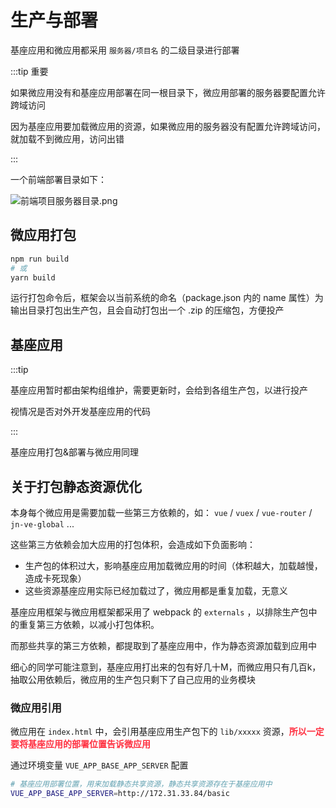 # 生产与部署

基座应用和微应用都采用 `服务器/项目名` 的二级目录进行部署

:::tip 重要

如果微应用没有和基座应用部署在同一根目录下，微应用部署的服务器要配置允许跨域访问

因为基座应用要加载微应用的资源，如果微应用的服务器没有配置允许跨域访问，就加载不到微应用，访问出错

:::

一个前端部署目录如下：

![前端项目服务器目录.png](/images/micro/前端项目服务器目录.png)

## 微应用打包

```zsh
npm run build
# 或
yarn build
```

运行打包命令后，框架会以当前系统的命名（package.json 内的 name 属性）为输出目录打包出生产包，且会自动打包出一个 .zip 的压缩包，方便投产

## 基座应用

:::tip

基座应用暂时都由架构组维护，需要更新时，会给到各组生产包，以进行投产

视情况是否对外开发基座应用的代码

:::

基座应用打包&部署与微应用同理

## 关于打包静态资源优化

本身每个微应用是需要加载一些第三方依赖的，如： `vue` / `vuex` / `vue-router` / `jn-ve-global` ...

这些第三方依赖会加大应用的打包体积，会造成如下负面影响：

* 生产包的体积过大，影响基座应用加载微应用的时间（体积越大，加载越慢，造成卡死现象）
* 这些资源基座应用实际已经加载过了，微应用都是重复加载，无意义

基座应用框架与微应用框架都采用了 webpack 的 `externals` ，以排除生产包中的重复第三方依赖，以减小打包体积。

而那些共享的第三方依赖，都提取到了基座应用中，作为静态资源加载到应用中

细心的同学可能注意到，基座应用打出来的包有好几十M，而微应用只有几百k，抽取公用依赖后，微应用的生产包只剩下了自己应用的业务模块

### 微应用引用

微应用在 `index.html` 中，会引用基座应用生产包下的 `lib/xxxxx` 资源，<strong style="color: #ff3040; ">所以一定要将基座应用的部署位置告诉微应用</strong>

通过环境变量 `VUE_APP_BASE_APP_SERVER` 配置

```zsh
# 基座应用部署位置，用来加载静态共享资源，静态共享资源存在于基座应用中
VUE_APP_BASE_APP_SERVER=http://172.31.33.84/basic
```
